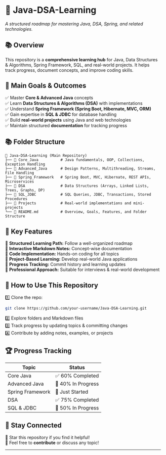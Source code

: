

# 🚀 Java-DSA-Learning  
*A structured roadmap for mastering Java, DSA, Spring, and related technologies.*  

## 📚 **Overview**  
This repository is a **comprehensive learning hub** for Java, Data Structures & Algorithms, Spring Framework, SQL, and real-world projects. It helps track progress, document concepts, and improve coding skills.  

## 🎯 **Main Goals & Outcomes**  
✅ Master **Core & Advanced Java** concepts  
✅ Learn **Data Structures & Algorithms (DSA)** with implementations  
✅ Understand **Spring Framework (Spring Boot, Hibernate, MVC, ORM)**  
✅ Gain expertise in **SQL & JDBC** for database handling  
✅ Build **real-world projects** using Java and web technologies  
✅ Maintain structured **documentation** for tracking progress  

## 📚 **Folder Structure**  
```
📁 Java-DSA-Learning (Main Repository)
├── 📂 Core_Java          # Java fundamentals, OOP, Collections, Exception Handling
├── 📂 Advanced_Java      # Design Patterns, Multithreading, Streams, File Handling
├── 📂 Spring_Framework   # Spring Boot, MVC, Hibernate, REST APIs, Microservices
├── 📂 DSA                # Data Structures (Arrays, Linked Lists, Trees, Graphs, DP)
├── 📂 SQL_JDBC           # SQL Queries, JDBC, Transactions, Stored Procedures
├── 📂 Projects           # Real-world implementations and mini-projects
└── 📄 README.md          # Overview, Goals, Features, and Folder Structure
```

## 🚀 **Key Features**  
📌 **Structured Learning Path:** Follow a well-organized roadmap  
📌 **Interactive Markdown Notes:** Concept-wise documentation  
📌 **Code Implementation:** Hands-on coding for all topics  
📌 **Project-Based Learning:** Develop real-world Java applications  
📌 **Progress Tracking:** Commit history and learning updates  
📌 **Professional Approach:** Suitable for interviews & real-world development  

## 🚀 **How to Use This Repository**  
1️⃣ Clone the repo:  
```bash
git clone https://github.com/your-username/Java-DSA-Learning.git
```
2️⃣ Explore folders and Markdown files  
3️⃣ Track progress by updating topics & committing changes  
4️⃣ Contribute by adding notes, examples, or projects  

## 🏆 **Progress Tracking**  
| Topic | Status |
|--------|---------|
| Core Java | ✅ 60% Completed |
| Advanced Java | 🚧 40% In Progress |
| Spring Framework | 🚀 Just Started |
| DSA | ✅ 75% Completed |
| SQL & JDBC | 🚧 50% In Progress |

## 💚 **Stay Connected**  
🌟 Star this repository if you find it helpful!  
💬 Feel free to **contribute** or discuss any topic!  

---
